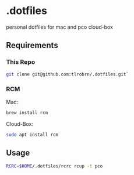 # .dotfiles

personal dotfiles for mac and pco cloud-box

## Requirements

### This Repo

```sh
git clone git@github.com:tlrobrn/.dotfiles.git`
```

### RCM

Mac:

```sh
brew install rcm
```

Cloud-Box:
```sh
sudo apt install rcm
```

## Usage

```sh
RCRC=$HOME/.dotfiles/rcrc rcup -t pco
```
